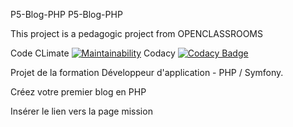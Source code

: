 P5-Blog-PHP
P5-Blog-PHP

This project is a pedagogic project from OPENCLASSROOMS

Code CLimate [![Maintainability](https://api.codeclimate.com/v1/badges/fdf9d8feeb3269bc9650/maintainability)](https://codeclimate.com/github/lydia-benmamar/P5-Blog-PHP/maintainability)
Codacy [![Codacy Badge](https://api.codacy.com/project/badge/Grade/b7eb8f3b8f3a48a88116291b546248e0)](https://www.codacy.com/manual/lydia-benmamar/P5-Blog-PHP?utm_source=github.com&amp;utm_medium=referral&amp;utm_content=lydia-benmamar/P5-Blog-PHP&amp;utm_campaign=Badge_Grade)

Projet de la formation Développeur d'application - PHP / Symfony.

Créez votre premier blog en PHP 

Insérer le lien vers la page mission
